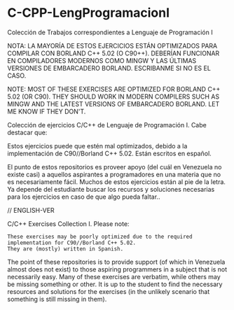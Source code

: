 # C-CPP-LengProgramacionI
Colección de Trabajos correspondientes a Lenguaje de Programación I

NOTA: LA MAYORÍA DE ESTOS EJERCICIOS ESTÁN OPTIMIZADOS PARA COMPILAR CON BORLAND C++ 5.02  (O C90++). DEBERÍAN FUNCIONAR EN COMPILADORES MODERNOS COMO MINGW Y LAS ÚLTIMAS VERSIONES DE EMBARCADERO BORLAND. ESCRIBANME SI NO ES EL CASO.

NOTE: MOST OF THESE EXERCISES ARE OPTIMIZED FOR BORLAND C++ 5.02 (OR C90). THEY SHOULD WORK IN MODERN COMPILERS SUCH AS MINGW AND THE LATEST VERSIONS OF EMBARCADERO BORLAND. LET ME KNOW IF THEY DON'T.

Colección de ejercicios C/C++ de Lenguaje de Programación I. Cabe destacar que:

   Estos ejercicios puede que estén mal optimizados, debido a la implementación de C90//Borland C++ 5.02.
    Están escritos en español.
    
El punto de estos repositorios es proveer apoyo (del cuál en Venezuela no existe casi) a aquellos aspirantes a programadores en una materia que no es necesariamente fácil. Muchos de estos ejercicios están al pie de la letra. Ya depende del estudiante buscar los recursos y soluciones necesarias para los ejercicios en caso de que algo pueda faltar..

// ENGLISH-VER 

C/C++ Exercises Collection I. Please note:

    These exercises may be poorly optimized due to the required implementation for C90//Borland C++ 5.02.
    They are (mostly) written in Spanish.
    

The point of these repositories is to provide support (of which in Venezuela almost does not exist) to those aspiring programmers in a subject that is not necessarily easy. Many of these exercises are verbatim, while others may be missing something or other. It is up to the student to find the necessary resources and solutions for the exercises (in the unlikely scenario that something is still missing in them).
